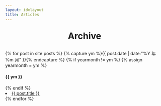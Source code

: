 ```yaml
---
layout: idxlayout
title: Articles
---
```



<p style="text-align:center;font-size:2em" ><b>Archive</b></p>
<section id="archive" class="long-list">
{% for post in site.posts %}
  {% capture ym %}{{ post.date | date:"%Y 年 %m 月" }}{% endcapture %}
  {% if yearmonth != ym %}
    {% assign yearmonth = ym %}
    <h4>{{ ym }}</h4>
  {% endif %}
  <li id="idxli"><a href="{{ post.url }}" title="{{ post.title }}">{{ post.title }}</a></li>
{% endfor %}

</section>

